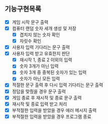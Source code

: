 ## 기능구현목록   

* [x] 게임 시작 문구 출력
* [x] 컴퓨터 랜덤 숫자 세개 생성 및 저장
    * [x] 겹치지 않는 숫자 확인
    * [x] 자릿수 확인
* [x] 사용자 입력 기다리는 문구 출력
* [x] 사용자 입력 받고 유효한지 판단
    * [x] 재시작 1, 종료 2 이외의 입력
    * [x] 숫자 3개가 아닌 입력
    * [x] 숫자 3개 중 중복된 숫자가 있는 입력
    * [x] 숫자가 아닌 모든 입력
* [x] 적절한 문구 출력 후 다시 입력 기다리는 문구 출력
* [x] 정답을 맞췄을 경우 문구 출력
* [x] 게임 종료 후 재시작 및 종료 문구 출력
* [x] 재시작 및 종료 입력 받고 처리
* [x] 부적절한 입력을 받았을 경우 에러 메시지 출력
* [x] 부적절한 입력을 받았을 경우 프로그램 종료
